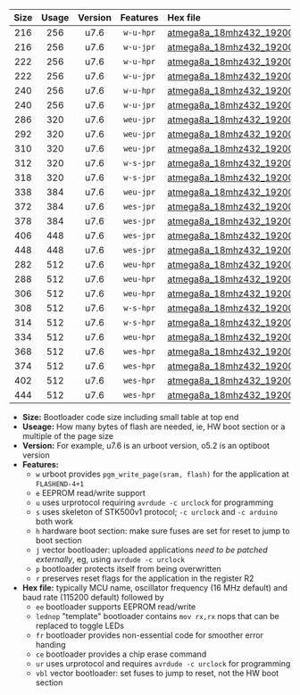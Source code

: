 |Size|Usage|Version|Features|Hex file|
|:-:|:-:|:-:|:-:|:--|
|216|256|u7.6|`w-u-hpr`|[atmega8a_18mhz432_19200bps_ur.hex](https://raw.githubusercontent.com/stefanrueger/urboot/main/atmega8a_18mhz432_19200bps_ur.hex)|
|216|256|u7.6|`w-u-jpr`|[atmega8a_18mhz432_19200bps_ur_vbl.hex](https://raw.githubusercontent.com/stefanrueger/urboot/main/atmega8a_18mhz432_19200bps_ur_vbl.hex)|
|222|256|u7.6|`w-u-hpr`|[atmega8a_18mhz432_19200bps_lednop_ur.hex](https://raw.githubusercontent.com/stefanrueger/urboot/main/atmega8a_18mhz432_19200bps_lednop_ur.hex)|
|222|256|u7.6|`w-u-jpr`|[atmega8a_18mhz432_19200bps_lednop_ur_vbl.hex](https://raw.githubusercontent.com/stefanrueger/urboot/main/atmega8a_18mhz432_19200bps_lednop_ur_vbl.hex)|
|240|256|u7.6|`w-u-hpr`|[atmega8a_18mhz432_19200bps_lednop_fr_ur.hex](https://raw.githubusercontent.com/stefanrueger/urboot/main/atmega8a_18mhz432_19200bps_lednop_fr_ur.hex)|
|240|256|u7.6|`w-u-jpr`|[atmega8a_18mhz432_19200bps_lednop_fr_ur_vbl.hex](https://raw.githubusercontent.com/stefanrueger/urboot/main/atmega8a_18mhz432_19200bps_lednop_fr_ur_vbl.hex)|
|286|320|u7.6|`weu-jpr`|[atmega8a_18mhz432_19200bps_ee_ur_vbl.hex](https://raw.githubusercontent.com/stefanrueger/urboot/main/atmega8a_18mhz432_19200bps_ee_ur_vbl.hex)|
|292|320|u7.6|`weu-jpr`|[atmega8a_18mhz432_19200bps_ee_lednop_ur_vbl.hex](https://raw.githubusercontent.com/stefanrueger/urboot/main/atmega8a_18mhz432_19200bps_ee_lednop_ur_vbl.hex)|
|310|320|u7.6|`weu-jpr`|[atmega8a_18mhz432_19200bps_ee_lednop_fr_ur_vbl.hex](https://raw.githubusercontent.com/stefanrueger/urboot/main/atmega8a_18mhz432_19200bps_ee_lednop_fr_ur_vbl.hex)|
|312|320|u7.6|`w-s-jpr`|[atmega8a_18mhz432_19200bps_vbl.hex](https://raw.githubusercontent.com/stefanrueger/urboot/main/atmega8a_18mhz432_19200bps_vbl.hex)|
|318|320|u7.6|`w-s-jpr`|[atmega8a_18mhz432_19200bps_lednop_vbl.hex](https://raw.githubusercontent.com/stefanrueger/urboot/main/atmega8a_18mhz432_19200bps_lednop_vbl.hex)|
|338|384|u7.6|`weu-jpr`|[atmega8a_18mhz432_19200bps_ee_lednop_fr_ce_ur_vbl.hex](https://raw.githubusercontent.com/stefanrueger/urboot/main/atmega8a_18mhz432_19200bps_ee_lednop_fr_ce_ur_vbl.hex)|
|372|384|u7.6|`wes-jpr`|[atmega8a_18mhz432_19200bps_ee_vbl.hex](https://raw.githubusercontent.com/stefanrueger/urboot/main/atmega8a_18mhz432_19200bps_ee_vbl.hex)|
|378|384|u7.6|`wes-jpr`|[atmega8a_18mhz432_19200bps_ee_lednop_vbl.hex](https://raw.githubusercontent.com/stefanrueger/urboot/main/atmega8a_18mhz432_19200bps_ee_lednop_vbl.hex)|
|406|448|u7.6|`wes-jpr`|[atmega8a_18mhz432_19200bps_ee_lednop_fr_vbl.hex](https://raw.githubusercontent.com/stefanrueger/urboot/main/atmega8a_18mhz432_19200bps_ee_lednop_fr_vbl.hex)|
|448|448|u7.6|`wes-jpr`|[atmega8a_18mhz432_19200bps_ee_lednop_fr_ce_vbl.hex](https://raw.githubusercontent.com/stefanrueger/urboot/main/atmega8a_18mhz432_19200bps_ee_lednop_fr_ce_vbl.hex)|
|282|512|u7.6|`weu-hpr`|[atmega8a_18mhz432_19200bps_ee_ur.hex](https://raw.githubusercontent.com/stefanrueger/urboot/main/atmega8a_18mhz432_19200bps_ee_ur.hex)|
|288|512|u7.6|`weu-hpr`|[atmega8a_18mhz432_19200bps_ee_lednop_ur.hex](https://raw.githubusercontent.com/stefanrueger/urboot/main/atmega8a_18mhz432_19200bps_ee_lednop_ur.hex)|
|306|512|u7.6|`weu-hpr`|[atmega8a_18mhz432_19200bps_ee_lednop_fr_ur.hex](https://raw.githubusercontent.com/stefanrueger/urboot/main/atmega8a_18mhz432_19200bps_ee_lednop_fr_ur.hex)|
|308|512|u7.6|`w-s-hpr`|[atmega8a_18mhz432_19200bps.hex](https://raw.githubusercontent.com/stefanrueger/urboot/main/atmega8a_18mhz432_19200bps.hex)|
|314|512|u7.6|`w-s-hpr`|[atmega8a_18mhz432_19200bps_lednop.hex](https://raw.githubusercontent.com/stefanrueger/urboot/main/atmega8a_18mhz432_19200bps_lednop.hex)|
|334|512|u7.6|`weu-hpr`|[atmega8a_18mhz432_19200bps_ee_lednop_fr_ce_ur.hex](https://raw.githubusercontent.com/stefanrueger/urboot/main/atmega8a_18mhz432_19200bps_ee_lednop_fr_ce_ur.hex)|
|368|512|u7.6|`wes-hpr`|[atmega8a_18mhz432_19200bps_ee.hex](https://raw.githubusercontent.com/stefanrueger/urboot/main/atmega8a_18mhz432_19200bps_ee.hex)|
|374|512|u7.6|`wes-hpr`|[atmega8a_18mhz432_19200bps_ee_lednop.hex](https://raw.githubusercontent.com/stefanrueger/urboot/main/atmega8a_18mhz432_19200bps_ee_lednop.hex)|
|402|512|u7.6|`wes-hpr`|[atmega8a_18mhz432_19200bps_ee_lednop_fr.hex](https://raw.githubusercontent.com/stefanrueger/urboot/main/atmega8a_18mhz432_19200bps_ee_lednop_fr.hex)|
|444|512|u7.6|`wes-hpr`|[atmega8a_18mhz432_19200bps_ee_lednop_fr_ce.hex](https://raw.githubusercontent.com/stefanrueger/urboot/main/atmega8a_18mhz432_19200bps_ee_lednop_fr_ce.hex)|

- **Size:** Bootloader code size including small table at top end
- **Useage:** How many bytes of flash are needed, ie, HW boot section or a multiple of the page size
- **Version:** For example, u7.6 is an urboot version, o5.2 is an optiboot version
- **Features:**
  + `w` urboot provides `pgm_write_page(sram, flash)` for the application at `FLASHEND-4+1`
  + `e` EEPROM read/write support
  + `u` uses urprotocol requiring `avrdude -c urclock` for programming
  + `s` uses skeleton of STK500v1 protocol; `-c urclock` and `-c arduino` both work
  + `h` hardware boot section: make sure fuses are set for reset to jump to boot section
  + `j` vector bootloader: uploaded applications *need to be patched externally*, eg, using `avrdude -c urclock`
  + `p` bootloader protects itself from being overwritten
  + `r` preserves reset flags for the application in the register R2
- **Hex file:** typically MCU name, oscillator frequency (16 MHz default) and baud rate (115200 default) followed by
  + `ee` bootloader supports EEPROM read/write
  + `lednop` "template" bootloader contains `mov rx,rx` nops that can be replaced to toggle LEDs
  + `fr` bootloader provides non-essential code for smoother error handing
  + `ce` bootloader provides a chip erase command
  + `ur` uses urprotocol and requires `avrdude -c urclock` for programming
  + `vbl` vector bootloader: set fuses to jump to reset, not the HW boot section
